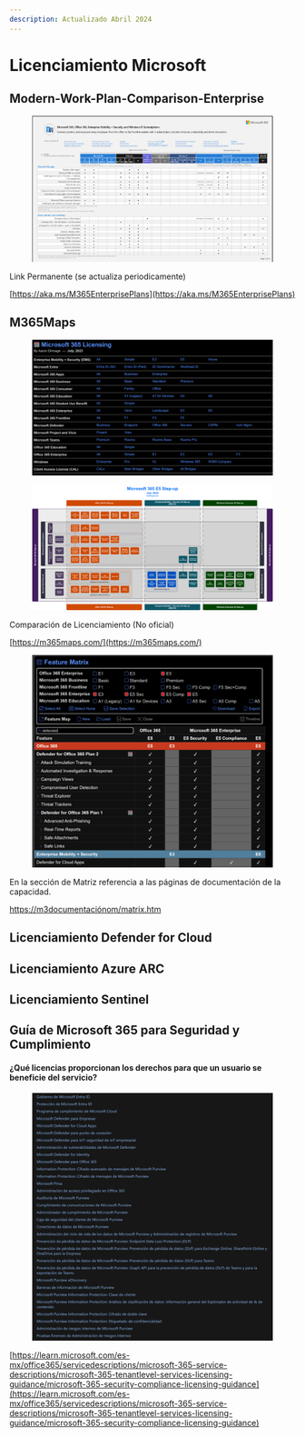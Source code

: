 ```yaml
---
description: Actualizado Abril 2024
---
```


# Licenciamiento Microsoft





## Modern-Work-Plan-Comparison-Enterprise

<figure><img src=".gitbook/assets/Modern-Work-Plan-Comparison-Enterprise.png" alt=""><figcaption></figcaption></figure>

Link Permanente (se actualiza periodicamente)&#x20;

[https://aka.ms/M365EnterprisePlans](https://aka.ms/M365EnterprisePlans)



## M365Maps

<figure><img src=".gitbook/assets/m365maps-1.png" alt=""><figcaption></figcaption></figure>

<figure><img src=".gitbook/assets/Microsoft-365-E5.png" alt=""><figcaption></figcaption></figure>



Comparación de Licenciamiento (No oficial)&#x20;

[https://m365maps.com/](https://m365maps.com/)





<figure><img src=".gitbook/assets/m365maps-2.png" alt=""><figcaption></figcaption></figure>

En la sección de Matriz referencia a las páginas de documentación de la capacidad.

[https://m3documentaciónom/matrix.htm](https://m365maps.com/matrix.htm)







## Licenciamiento Defender for Cloud





## Licenciamiento Azure ARC





## Licenciamiento Sentinel&#x20;









## Guía de Microsoft 365 para Seguridad y Cumplimiento <a href="#microsoft-365-guidance-for-security--compliance" id="microsoft-365-guidance-for-security--compliance"></a>

#### ¿Qué licencias proporcionan los derechos para que un usuario se beneficie del servicio? <a href="#which-licenses-provide-the-rights-for-a-user-to-benefit-from-the-service" id="which-licenses-provide-the-rights-for-a-user-to-benefit-from-the-service"></a>

<figure><img src=".gitbook/assets/image (1) (1) (1) (1) (1).png" alt="https://learn.microsoft.com/es-mx/office365/servicedescriptions/microsoft-365-service-descriptions/microsoft-365-tenantlevel-services-licensing-guidance/microsoft-365-security-compliance-licensing-guidance"><figcaption></figcaption></figure>

[https://learn.microsoft.com/es-mx/office365/servicedescriptions/microsoft-365-service-descriptions/microsoft-365-tenantlevel-services-licensing-guidance/microsoft-365-security-compliance-licensing-guidance](https://learn.microsoft.com/es-mx/office365/servicedescriptions/microsoft-365-service-descriptions/microsoft-365-tenantlevel-services-licensing-guidance/microsoft-365-security-compliance-licensing-guidance)



